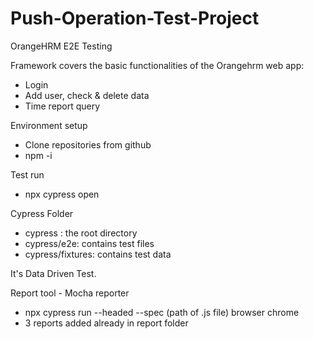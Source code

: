 # Push-Operation-Test-Project
OrangeHRM E2E Testing

Framework covers the basic functionalities of the Orangehrm web app:
* Login
* Add user, check & delete data
* Time report query

Environment setup
* Clone repositories from github
* npm -i

Test run
* npx cypress open

Cypress Folder 
* cypress : the root directory
* cypress/e2e: contains test files 
* cypress/fixtures: contains test data 

It's Data Driven Test.

Report tool - Mocha reporter
* npx cypress run --headed --spec (path of .js file) browser chrome
* 3 reports added already in report folder



